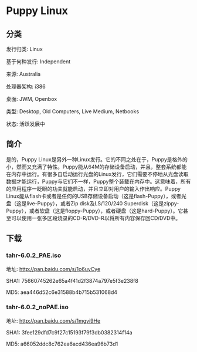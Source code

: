 # Puppy Linux

## 分类

发行归类: Linux

基于何种发行: Independent

来源: Australia

处理器架构: i386

桌面: JWM, Openbox

类型: Desktop, Old Computers, Live Medium, Netbooks

状态: 活跃发展中

## 简介

是的，Puppy Linux是另外一种Linux发行。它的不同之处在于，Puppy是格外的小，然而又充满了特性。Puppy能从64M的存储设备启动，并且，整套系统都能在内存中运行。有很多自启动运行光盘的Linux发行，它们需要不停地从光盘读取数据才能运行，Puppy与它们不一样，Puppy整个装载在内存中。这意味着，所有的应用程序一眨眼的功夫就能启动，并且立即对用户的输入作出响应。Puppy Linux能从flash卡或者是任何的USB存储设备启动（这是flash-Puppy），或者光盘（这是live-Puppy），或者Zip disk及LS/120/240 Superdisk（这是zippy-Puppy），或者软盘（这是floppy-Puppy），或者硬盘（这是hard-Puppy）。它甚至可以使用一张多区段烧录的CD-R/DVD-R以将所有内容保存回CD/DVD中。

## 下载

### tahr-6.0.2_PAE.iso

地址: http://pan.baidu.com/s/1o6uyCye

SHA1: 75660745262e65a4f41d2f3874a797e5f3e238f8

MD5: aea446d52c6e31588b4b715b531068d4

### tahr-6.0.2_noPAE.iso

地址: http://pan.baidu.com/s/1mgvi9He

SHA1: 3fee129dfd7c9f27c15193f79f3db0382314f14a

MD5: a66052ddc8c762ea6acd436ea96b73d1